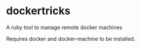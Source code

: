 # dockertricks
A ruby tool to manage remote docker machines

Requires docker and docker-machine to be installed.
